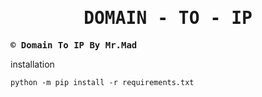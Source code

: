 <div align="center"><samp><h1>DOMAIN - TO - IP</h1></samp></div>
<samp><b>&copy;&nbsp;Domain To IP By Mr.Mad</b></samp>


installation
```
python -m pip install -r requirements.txt
```
